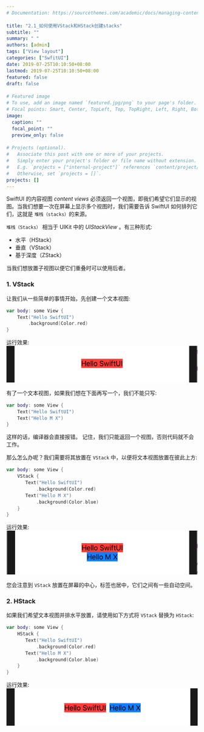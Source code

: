 ```yaml
---
# Documentation: https://sourcethemes.com/academic/docs/managing-content/

title: "2.1_如何使用VStack和HStack创建stacks"
subtitle: ""
summary: " "
authors: [admin]
tags: ["View layout"]
categories: ["SwfitUI"]
date: 2019-07-25T10:10:50+08:00
lastmod: 2019-07-25T10:10:50+08:00
featured: false
draft: false

# Featured image
# To use, add an image named `featured.jpg/png` to your page's folder.
# Focal points: Smart, Center, TopLeft, Top, TopRight, Left, Right, BottomLeft, Bottom, BottomRight.
image:
  caption: ""
  focal_point: ""
  preview_only: false

# Projects (optional).
#   Associate this post with one or more of your projects.
#   Simply enter your project's folder or file name without extension.
#   E.g. `projects = ["internal-project"]` references `content/project/deep-learning/index.md`.
#   Otherwise, set `projects = []`.
projects: []
---
```


SwiftUI 的内容视图 _content views_ 必须返回一个视图，即我们希望它们显示的视图。当我们想要一次在屏幕上显示多个视图时，我们需要告诉 SwiftUI 如何排列它们，这就是 `堆栈（stacks）`的来源。

`堆栈（Stacks）` 相当于 UIKit 中的 _UIStackView_ 。有三种形式: 

* 水平（HStack）
* 垂直（VStack）
* 基于深度（ZStack）

当我们想放置子视图以便它们重叠时可以使用后者。

### 1. VStack
让我们从一些简单的事情开始，先创建一个文本视图:
```swift
var body: some View {
    Text("Hello SwiftUI")
        .background(Color.red)
}
```
运行效果:
![single_text](img/single_text.png "A single text")

有了一个文本视图，如果我们想在下面再写一个，我们不能只写:
```swift
var body: some View {
    Text("Hello SwiftUI")
    Text("Hello M X")
}
```
这样的话，编译器会直接报错。
记住，我们只能返回一个视图，否则代码就不会工作。

那么怎么办呢？我们需要将其放置在 `VStack` 中，以便将文本视图放置在彼此上方:
```swift
var body: some View {
    VStack {
       Text("Hello SwiftUI")
           .background(Color.red)
       Text("Hello M X")   
           .background(Color.blue)         
    }
}
```
运行效果:
![two_text_in_vstack](img/two_text_in_vstack.png "Two texts in VStack")

您会注意到 `VStack` 放置在屏幕的中心，标签也居中，它们之间有一些自动空间。

### 2. HStack
如果我们希望文本视图并排水平放置，请使用如下方式将 `VStack` 替换为 `HStack`:
```swift
var body: some View {
    HStack {
       Text("Hello SwiftUI")
           .background(Color.red)
       Text("Hello M X")   
           .background(Color.blue)         
    }
}
```
运行效果:
![two_text_in_hstack](img/two_text_in_hstack.png "Two texts in HStack")